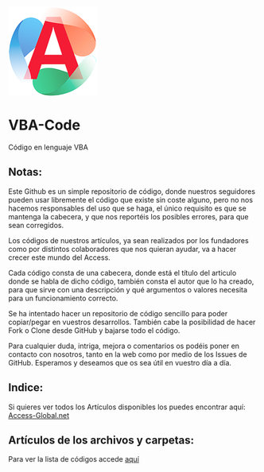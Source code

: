 ![Access-global](blob/main/Images/Logo.png)

# VBA-Code

Código en lenguaje VBA

## Notas:

Este Github es un simple repositorio de código, donde nuestros seguidores pueden usar libremente el código que existe sin coste alguno, pero  no nos hacemos responsables del uso que se haga, el único requisito es que se mantenga la cabecera, y que nos reportéis los posibles errores, para que sean corregidos. 

Los códigos de nuestros artículos, ya sean realizados por los fundadores como por distintos colaboradores que nos quieran ayudar, va a hacer crecer este mundo del Access.

Cada código consta de una cabecera, donde está el título del articulo donde se habla de dicho código, también consta el autor que lo ha creado, para que sirve con una descripción y qué argumentos o valores necesita para un funcionamiento correcto.

Se ha intentado hacer un repositorio de código sencillo para poder copiar/pegar en vuestros desarrollos. También cabe la posibilidad de hacer Fork o Clone desde GitHub y bajarse todo el código.

Para cualquier duda, intriga, mejora o comentarios os podéis poner en contacto con nosotros, tanto en la web como por medio de los Issues de GitHub.  Esperamos y deseamos que os sea útil en vuestro día a día.

## Indice:

Si quieres ver todos los Artículos disponibles los puedes encontrar aquí: [Access-Global.net](https://access-global.net/)

## Artículos de los archivos y carpetas:

Para ver la lista de códigos accede [aquí](Index.md)